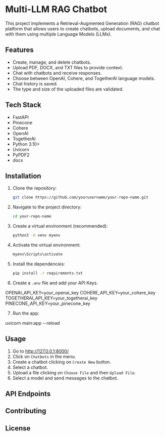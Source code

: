 # Multi-LLM RAG Chatbot

This project implements a Retrieval-Augmented Generation (RAG) chatbot platform that allows users to create chatbots, upload documents, and chat with them using multiple Language Models (LLMs).

## Features

*   Create, manage, and delete chatbots.
*   Upload PDF, DOCX, and TXT files to provide context.
*   Chat with chatbots and receive responses.
*   Choose between OpenAI, Cohere, and TogetherAI language models.
*   Chat history is saved.
* The type and size of the uploaded files are validated.

## Tech Stack

*   FastAPI
*   Pinecone
*   Cohere
*   OpenAI
*   TogetherAI
*   Python 3.10+
*   Uvicorn
* PyPDF2
* docx

## Installation

1.  Clone the repository:
    ```bash
    git clone https://github.com/yourusername/your-repo-name.git
    ```
2.  Navigate to the project directory:
    ```bash
    cd your-repo-name
    ```
3.  Create a virtual environment (recommended):
    ```bash
    python3 -m venv myenv
    ```
4.  Activate the virtual environment:
    ```bash
    myenv\Scripts\activate
    ```
5.  Install the dependencies:
    ```bash
    pip install -r requirements.txt
    ```
6. Create a `.env` file and add your API Keys.

OPENAI_API_KEY=your_openai_key 
COHERE_API_KEY=your_cohere_key 
TOGETHERAI_API_KEY=your_togetherai_key 
PINECONE_API_KEY=your_pinecone_key

7. Run the app:

uvicorn main:app --reload


## Usage
1. Go to http://127.0.0.1:8000/
2. Click on `Chatbots` in the menu.
3. Create a chatbot clicking on `Create New` button.
4. Select a chatbot.
5. Upload a file clicking on `Choose File` and then `Upload File`.
6. Select a model and send messages to the chatbot.

## API Endpoints


## Contributing


## License



